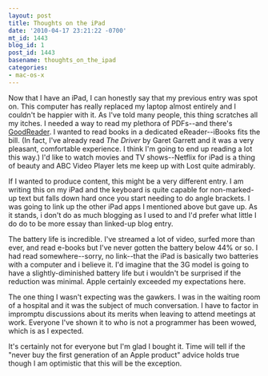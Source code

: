 ```yaml
---
layout: post
title: Thoughts on the iPad
date: '2010-04-17 23:21:22 -0700'
mt_id: 1443
blog_id: 1
post_id: 1443
basename: thoughts_on_the_ipad
categories:
- mac-os-x
---
```

Now that I have an iPad, I can honestly say that my previous entry was spot on. This computer has really replaced my laptop almost entirely and I couldn't be happier with it. As I've told many people, this thing scratches all my itches. I needed a way to read my plethora of PDFs--and there's <a href="http://www.goodreader.net/goodreader.html">GoodReader</a>. I wanted to read books in a dedicated eReader--iBooks fits the bill. (In fact, I've already read <cite>The Driver</cite> by Garet Garrett and it was a very pleasant, comfortable experience. I think I'm going to end up reading a lot this way.) I'd like to watch movies and TV shows--Netflix for iPad is a thing of beauty and ABC Video Player lets me keep up with Lost quite admirably.

If I wanted to produce content, this might be a very different entry. I am writing this on my iPad and the keyboard is quite capable for non-marked-up text but falls down hard once you start needing to do angle brackets. I was going to link up the other iPad apps I mentioned above but gave up. As it stands, i don't do as much blogging as I used to and I'd prefer what little I do do to be more essay than linked-up blog entry.

The battery life is incredible. I've streamed a lot of video, surfed more than ever, and read e-books but I've never gotten the battery below 44% or so. I had read somewhere--sorry, no link--that the iPad is basically two batteries with a computer and i believe it. I'd imagine that the 3G model is going to have a slightly-diminished battery life but i wouldn't be surprised if the reduction was minimal. Apple certainly exceeded my expectations here.

The one thing I wasn't expecting was the gawkers. I was in the waiting room of a hospital and it was the subject of much conversation. I have to factor in impromptu discussions about its merits when leaving to attend meetings at work. Everyone I've shown it to who is not a programmer has been wowed, which is as I expected.

It's certainly not for everyone but I'm glad I bought it. Time will tell if the "never buy the first generation of an Apple product" advice holds true though I am optimistic that this will be the exception. 
